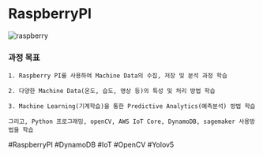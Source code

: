 # RaspberryPI

![raspberry](https://user-images.githubusercontent.com/54794815/151466736-02defe4e-f82f-45c4-8671-cb990912402c.png)

### 과정 목표

    1. Raspberry PI를 사용하여 Machine Data의 수집, 저장 및 분석 과정 학습
    
    2. 다양한 Machine Data(온도, 습도, 영상 등)의 특성 및 처리 방법 학습
    
    3. Machine Learning(기계학습)을 통한 Predictive Analytics(예측분석) 방법 학습
    
    그리고, Python 프로그래밍, openCV, AWS IoT Core, DynamoDB, sagemaker 사용방법을 학습





#RaspberryPI #DynamoDB #IoT #OpenCV #Yolov5

